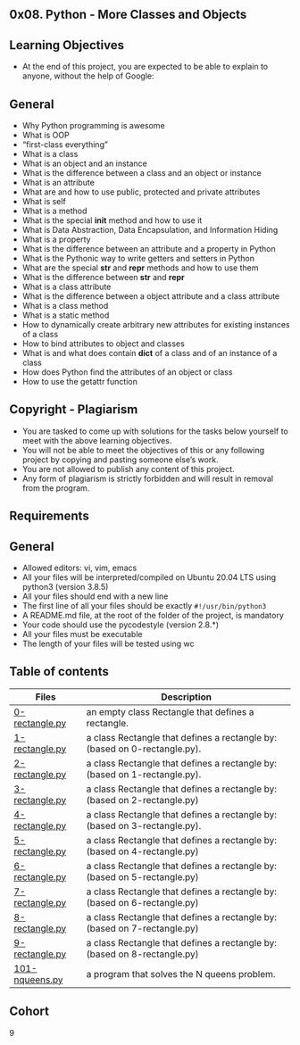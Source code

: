 ## 0x08. Python - More Classes and Objects

## Learning Objectives
- At the end of this project, you are expected to be able to explain to anyone, without the help of Google:

## General
- Why Python programming is awesome
- What is OOP
- “first-class everything”
- What is a class
- What is an object and an instance
- What is the difference between a class and an object or instance
- What is an attribute
- What are and how to use public, protected and private attributes
- What is self
- What is a method
- What is the special __init__ method and how to use it
- What is Data Abstraction, Data Encapsulation, and Information Hiding
- What is a property
- What is the difference between an attribute and a property in Python
- What is the Pythonic way to write getters and setters in Python
- What are the special __str__ and __repr__ methods and how to use them
- What is the difference between __str__ and __repr__
- What is a class attribute
- What is the difference between a object attribute and a class attribute
- What is a class method
- What is a static method
- How to dynamically create arbitrary new attributes for existing instances of a class
- How to bind attributes to object and classes
- What is and what does contain __dict__ of a class and of an instance of a class
- How does Python find the attributes of an object or class
- How to use the getattr function

## Copyright - Plagiarism
- You are tasked to come up with solutions for the tasks below yourself to meet with the above learning objectives.
- You will not be able to meet the objectives of this or any following project by copying and pasting someone else’s work.
- You are not allowed to publish any content of this project.
- Any form of plagiarism is strictly forbidden and will result in removal from the program.

## Requirements

## General
- Allowed editors: vi, vim, emacs
- All your files will be interpreted/compiled on Ubuntu 20.04 LTS using python3 (version 3.8.5)
- All your files should end with a new line
- The first line of all your files should be exactly `#!/usr/bin/python3`
- A README.md file, at the root of the folder of the project, is mandatory
- Your code should use the pycodestyle (version 2.8.*)
- All your files must be executable
- The length of your files will be tested using wc

## Table of contents
Files | Description
------|------------
[0-rectangle.py](./0-rectangle.py) | an empty class Rectangle that defines a rectangle.
[1-rectangle.py](./1-rectangle.py) | a class Rectangle that defines a rectangle by: (based on 0-rectangle.py).
[2-rectangle.py](./2-rectangle.py) | a class Rectangle that defines a rectangle by: (based on 1-rectangle.py).
[3-rectangle.py](./3-rectangle.py) | a class Rectangle that defines a rectangle by: (based on 2-rectangle.py)
[4-rectangle.py](./4-rectangle.py) |  a class Rectangle that defines a rectangle by: (based on 3-rectangle.py).
[5-rectangle.py](./5-rectangle.py) |  a class Rectangle that defines a rectangle by: (based on 4-rectangle.py)
[6-rectangle.py](./6-rectangle.py) | a class Rectangle that defines a rectangle by: (based on 5-rectangle.py)
[7-rectangle.py](./7-rectangle.py) | a class Rectangle that defines a rectangle by: (based on 6-rectangle.py)
[8-rectangle.py](./8-rectangle.py) | a class Rectangle that defines a rectangle by: (based on 7-rectangle.py)
[9-rectangle.py](./9-rectangle.py) | a class Rectangle that defines a rectangle by: (based on 8-rectangle.py)
[101-nqueens.py](./101-nqueens.py) |  a program that solves the N queens problem.

## Cohort
9
